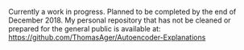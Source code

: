 Currently a work in progress. Planned to be completed by the end of December 2018.
My personal repository that has not be cleaned or prepared for the general public is available at: https://github.com/ThomasAger/Autoencoder-Explanations
